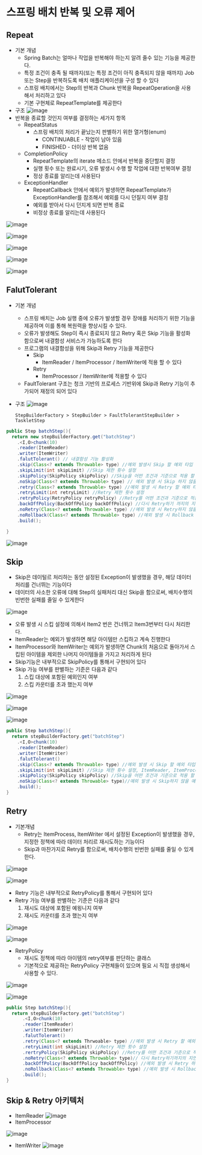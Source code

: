 # 스프링 배치 반복 및 오류 제어
## Repeat
- 기본 개념
  - Spring Batch는 얼마나 작업을 반복해야 하는지 알려 줄수 있는 기능을 제공한다.
  - 특정 조건이 충족 될 때까지(또는 특정 조건이 아직 충족되지 않을 때까지) Job또는 Step을 반복하도록 배치 애플리케이션을 구성 할 수 있다
  - 스프링 배치에서는 Step의 반복과 Chunk 반복을 RepeatOperation을 사용해서 처리하고 있다
  - 기본 구현체로 RepeatTemplate를 제공한다
- 구조
![image](https://user-images.githubusercontent.com/40031858/160863438-bd423cf4-56e0-48bc-a533-b953167c7577.png)
- 반복을 종료할 것인지 여부를 결정하는 세가지 항목
  - RepeatStatus
    - 스프링 배치의 처리가 끝났는지 판별하기 위한 열거형(enum)
      - CONTINUABLE - 작업이 남아 있음
      - FINISHED - 더이상 반복 없음
  - CompletionPolicy
    - RepeatTemplate의 iterate 메소드 안에서 반복을 중단할지 결정
    - 실행 횟수 또는 완료시기, 오류 발생시 수행 할 작업에 대한 반복여부 결정
    - 정상 종료를 알리는데 사용된다
  - ExceptionHandler
    - RepeatCallback 안에서 예외가 발생하면 RepeatTemplate가 ExceptionHandler를 참조해서 예외를 다시 던질지 여부 결정
    - 예외를 받아서 다시 던지게 되면 반복 종료
    - 비정상 종료를 알리는데 사용된다

![image](https://user-images.githubusercontent.com/40031858/160863884-2082d2ca-8123-4c81-b757-5986c3687c55.png)

![image](https://user-images.githubusercontent.com/40031858/160863961-1c0ce438-7141-43cc-a288-d7b001cf56b1.png)

![image](https://user-images.githubusercontent.com/40031858/160864024-b9943b66-1ed2-4546-af12-5fa03b9d0739.png)

![image](https://user-images.githubusercontent.com/40031858/160864094-152b18e6-c7c6-4a12-a4f6-301b327a0bf1.png)

![image](https://user-images.githubusercontent.com/40031858/160864174-a230bb24-fb15-472c-aa21-bd9e24410ec4.png)

## FalutTolerant
- 기본 개념
  - 스프링 배치는 Job 실행 중에 오류가 발생할 경우 장애를 처리하기 위한 기능을 제공하며 이를 통해 복원력을 향상시킬 수 있다.
  - 오류가 발생해도 Step이 즉시 종료되지 않고 Retry 혹은 Skip 기능을 활성화 함으로써 내결함성 서비스가 가능하도록 한다
  - 프로그램의 내결함성을 위해 Skip과 Retry 기능을 제공한다
    - Skip
      - ItemReader / ItemProcessor / ItemWriter에 적용 할 수 있다
    - Retry
      - ItemProcessor / ItemWriter에 적용할 수 있다
  - FaultTolerant 구조는 청크 기반의 프로세스 기반위에 Skip과 Retry 기능이 추가되어 재정의 되어 있다
- 구조
![image](https://user-images.githubusercontent.com/40031858/161002859-01fb71bc-0383-4521-b99d-b9d901d9d887.png)


      StepBuilderFactory > StepBuilder > FaultTolerantStepBuilder > TaskletStep

```java
public Step batchStep(){
  return new stepBuilderFactory.get("batchStep")
    .<I,O>chunk(10)
    .reader(ItemReader)
    .writer(ItemWriter)
    .falutTolerant() // 내결함성 기능 활성화
    .skip(Class<? extends Throwable> type) //예외 발생시 Skip 할 예외 타입 설정
    .skipLimit(int skipLimit) //Skip 제한 횟수 설정
    .skipPolicy(SkipPolicy skipPolicy) //Skip을 어떤 조건과 기준으로 적용 할 것인지 정책 설정
    .noSkip(Class<? extends Throwable> type) // 예외 발생 시 Skip 하지 않을 예외 타입 설정
    .retry(Class<? extends Throwable> type) //예외 발생 시 Retry 할 예외 타입 설정
    .retryLimit(int retryLimit) //Retry 제한 횟수 설정
    .retryPolicy(RetryPolicy retryPolicy) //Retry를 어떤 조건과 기준으로 적용 할 것인지 정책 설정
    .backOffPolicy(BackOffPolicy backOffPolicy) //다시 Retry하기 까지의 지연시간(단위:ms)을 설정
    .noRetry(Class<? extends Throwable> type) //예외 발생 시 Retry하지 않을 예외 타입 설정
    .noRollback(Class<? extends Throwable> type) //예외 발생 시 Rollback 하지 않을 예외 타입 설정
    .build();

}
```

![image](https://user-images.githubusercontent.com/40031858/161003946-9bed648a-f2e3-4d6a-b6e7-d059e882ce24.png)

## Skip
- Skip은 데이털르 처리하는 동안 설정된 Exception이 발생했을 경우, 해당 데이터 처리를 건너뛰는 기능이다
- 데이터의 사소한 오류에 대해 Step의 실패처리 대신 Skip을 함으로써, 배치수행의 빈번한 실패를 줄일 수 있게한다

![image](https://user-images.githubusercontent.com/40031858/161029479-7b895237-2e14-49b5-8ecf-dc9d8555d3de.png)

- 오류 발생 시 스킵 설정에 의해서 Item2 번은 건너뛰고 Item3번부터 다시 처리한다.
- ItemReader는 예외가 발생하면 해당 아이템만 스킵하고 계속 진행한다
- ItemProcessor와 ItemWriter는 예외가 발생하면 Chunk의 처음으로 돌아가서 스킵된 아이템을 제외한 나머지 아이템들을 가지고 처리하게 된다
- Skip기능은 내부적으로 SkipPolicy를 통해서 구현되어 있다
- Skip 가능 여부를 판별하는 기준은 다음과 같다
  1. 스킵 대상에 포함된 예외인지 여부
  2. 스킵 카운터를 초과 했는지 여부

![image](https://user-images.githubusercontent.com/40031858/161029761-c7e6469a-0e6b-4c59-b487-d7c3f125fc58.png)

![image](https://user-images.githubusercontent.com/40031858/161029830-198aebe4-087e-4c08-aebe-75f32804be1c.png)

![image](https://user-images.githubusercontent.com/40031858/161029890-c6a803de-7c15-4096-a13a-50d3fdae5590.png)

```java
public Step batchStep(){
  return stepBuilderFactory.get("batchStep")
    .<I,O>chunk(10)
    .reader(ItemReader)
    .writer(ItemWriter)
    .falutTolerant()
    .skip(Class<? extends Throwable> type) //예외 발생 시 Skip 할 예외 타입 설정
    .skipLimit(int skipLimit) //Skip 제한 횟수 설정, ItemReader, ItemProcessor, ItemWriter 횟수 합이다
    .skipPolicy(SkipPolicy skipPolicy) //Skip을 어떤 조건과 기준으로 적용 할 것인지 정책 설정
    .noSkip(Class<? extends Throwable> type)//예외 발생 시 Skip하지 않을 예외 타입 설정
    .build();
}
```

## Retry
- 기본개념
  - Retry는 ItemProcess, ItemWriter 에서 설정된 Exception이 발생했을 경우, 지정한 정책에 따라 데이터 처리르 재시도하는 기능이다
  - Skip과 마찬가지로 Retry를 함으로써, 배치수행의 빈번한 실패를 줄일 수 있게 한다.

![image](https://user-images.githubusercontent.com/40031858/161038521-a5f79847-e498-43d4-8705-d617ff560a1a.png)

![image](https://user-images.githubusercontent.com/40031858/161038732-82b0a6bd-e8af-4ecf-a206-fa8ba54efa33.png)

- Retry 기능은 내부적으로 RetryPolicy를 통해서 구현되어 있다
- Retry 가능 여부를 판별하는 기준은 다음과 같다
  1. 재시도 대상에 포함된 예욍니지 여부
  2. 재시도 카운터를 초과 했는지 여부

![image](https://user-images.githubusercontent.com/40031858/161038874-746036bd-9f78-42e8-98bb-e53fffb11334.png)

![image](https://user-images.githubusercontent.com/40031858/161038920-73c24db0-4b38-4047-b26a-8c12670b9558.png)

- RetryPolicy
  - 재시도 정책에 따라 아이템의 retry여부를 판단하는 클래스
  - 기본적으로 제공하는 RetryPolicy 구현체들이 있으며 필요 시 직접 생성해서 사용할 수 있다.

![image](https://user-images.githubusercontent.com/40031858/161039080-64fa12ea-d18a-4f69-b653-303a832a4d00.png)

![image](https://user-images.githubusercontent.com/40031858/161039135-0a1ae57a-a8b7-4dbb-9902-7a347ac8f2bc.png)

```java
public Step batchStep(){
  return stepBuilderFactory.get("batchStep")
      .<I,O>chunk(10)
      .reader(ItemReader)
      .writer(ItemWriter)
      .falutTolerant()
      .retry(Class<? extends Thrwoable> type) //예외 발생 시 Retry 할 예외 타입 설정
      .retryLimit(int skipLimit) //Retry 제한 횟수 설정
      .rertryPolicy(SkipPolicy skipPolicy) //Retry를 어떤 조건과 기준으로 적용할 것인지 정책 설정
      .noRetry(Class<? extends Throwable> type)// 다시 Retry하기까지의 지연시간(단위:ms)을 설정
      .backOffPolicy(BackOffPolicy backOffPolicy) //예외 발생 시 Retry 하지 않을 예외 타입 설정
      .noRollback(Class<? extends Throwable> type) //예외 발생 시 Rollback 하지 않을 예외 타입 설정
      .build();
}
```

## Skip & Retry 아키텍처
- ItemReader
![image](https://user-images.githubusercontent.com/40031858/161052765-411aad19-ff58-413c-85ec-ad160ef622e8.png)
- ItemProcessor

![image](https://user-images.githubusercontent.com/40031858/161052892-881e7b8d-4be9-4eb8-bf74-229da33ab6e5.png)

- ItemWriter
![image](https://user-images.githubusercontent.com/40031858/161052966-0148e949-d8b7-4be2-b617-6a5c86c9ffb4.png)

